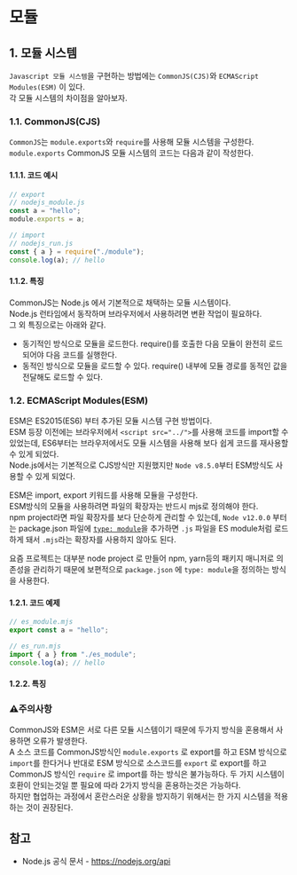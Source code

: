 # 모듈

## 1. 모듈 시스템

`Javascript 모듈 시스템`을 구현하는 방법에는 `CommonJS(CJS)`와 `ECMAScript Modules(ESM)` 이 있다.  
각 모듈 시스템의 차이점을 알아보자.

### 1.1. CommonJS(CJS)

`CommonJS`는 `module.exports`와 `require`를 사용해 모듈 시스템을 구성한다.  
`module.exports`
CommonJS 모듈 시스템의 코드는 다음과 같이 작성한다.

#### 1.1.1. 코드 예시

```js
// export
// nodejs_module.js
const a = "hello";
module.exports = a;
```

```js
// import
// nodejs_run.js
const { a } = require("./module");
console.log(a); // hello
```

#### 1.1.2. 특징

CommonJS는 Node.js 에서 기본적으로 채택하는 모듈 시스템이다.  
Node.js 런타임에서 동작하며 브라우저에서 사용하려면 변환 작업이 필요하다.  
그 외 특징으로는 아래와 같다.

- 동기적인 방식으로 모듈을 로드한다. require()를 호출한 다음 모듈이 완전히 로드되어야 다음 코드를 실행한다.
- 동적인 방식으로 모듈을 로드할 수 있다. require() 내부에 모듈 경로를 동적인 값을 전달해도 로드할 수 있다.

### 1.2. ECMAScript Modules(ESM)

ESM은 ES2015(ES6) 부터 추가된 모듈 시스템 구현 방법이다.  
ESM 등장 이전에는 브라우저에서 `<script src="../">`를 사용해 코드를 import할 수 있었는데, ES6부터는 브라우저에서도 모듈 시스템을 사용해 보다 쉽게 코드를 재사용할 수 있게 되었다.  
Node.js에서는 기본적으로 CJS방식만 지원했지만 `Node v8.5.0`부터 ESM방식도 사용할 수 있게 되었다.

ESM은 import, export 키워드를 사용해 모듈을 구성한다.  
ESM방식의 모듈을 사용하려면 파일의 확장자는 반드시 mjs로 정의해야 한다.  
npm project라면 파일 확장자를 보다 단순하게 관리할 수 있는데, `Node v12.0.0` 부터는 package.json 파일에 [`type: module`](https://nodejs.org/api/packages.html#type)을 추가하면 `.js` 파일을 ES module처럼 로드하게 돼서 `.mjs`라는 확장자를 사용하지 않아도 된다.

요즘 프로젝트는 대부분 node project 로 만들어 npm, yarn등의 패키지 매니저로 의존성을 관리하기 때문에 보편적으로 `package.json` 에 `type: module`을 정의하는 방식을 사용한다.

#### 1.2.1. 코드 예제

```js
// es_module.mjs
export const a = "hello";
```

```js
// es_run.mjs
import { a } from "./es_module";
console.log(a); // hello
```

#### 1.2.2. 특징

### ⚠️주의사항

CommonJS와 ESM은 서로 다른 모듈 시스템이기 때문에 두가지 방식을 혼용해서 사용하면 오류가 발생한다.  
A 소스 코드를 CommonJS방식인 `module.exports` 로 export를 하고 ESM 방식으로 `import`를 한다거나 반대로 ESM 방식으로 소스코드를 `export` 로 export를 하고 CommonJS 방식인 `require` 로 import를 하는 방식은 불가능하다.
두 가지 시스템이 호환이 안되는것일 뿐 필요에 따라 2가지 방식을 혼용하는것은 가능하다.  
하지만 협업하는 과정에서 혼란스러운 상황을 방지하기 위해서는 한 가지 시스템을 적용하는 것이 권장된다.

## 참고

- Node.js 공식 문서 - https://nodejs.org/api
